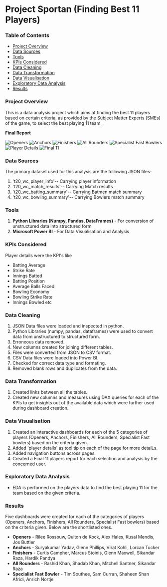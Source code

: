 # Project Sportan (Finding Best 11 Players)

### Table of Contents
- [Project Overview](#project-overview)
- [Data Sources](#data-sources)
- [Tools](#tools)
- [KPIs Considered](#kpis-considered)
- [Data Cleaning](#data-cleaning)
- [Data Transformation](data-transformation)
- [Data Visualisation](#data-visualisation)
- [Exploratory Data Analysis](#exploratory-data-analysis)
- [Results](#results)

### Project Overview
This is a data analysis project which aims at finding the best 11 players based on certain criteria, as provided by the Subject Matter Experts (SMEs) of the game, to select the best playing 11 team.

**Final Report**

![Openers](https://github.com/erabhi95/Project-Sportan-of-Finding-Best-11-Players-Using-Python-and-Power-BI/assets/159037337/1a827b50-cbb4-4d76-babb-b890d7187ead)
![Anchors](https://github.com/erabhi95/Project-Sportan-of-Finding-Best-11-Players-Using-Python-and-Power-BI/assets/159037337/9b7621c6-5afa-4929-acd9-cbf2aae8968c)
![Finishers](https://github.com/erabhi95/Project-Sportan-of-Finding-Best-11-Players-Using-Python-and-Power-BI/assets/159037337/e47bb85e-e607-4c5d-a0c2-16855cd3a0ca)
![All Rounders](https://github.com/erabhi95/Project-Sportan-of-Finding-Best-11-Players-Using-Python-and-Power-BI/assets/159037337/40b0197a-5889-4417-99d8-fdb6fd1d575e)
![Specialist Fast Bowlers](https://github.com/erabhi95/Project-Sportan-of-Finding-Best-11-Players-Using-Python-and-Power-BI/assets/159037337/104d8e54-6adb-49d8-ba86-17ea9001e1d6)
![Player Details](https://github.com/erabhi95/Project-Sportan-of-Finding-Best-11-Players-Using-Python-and-Power-BI/assets/159037337/9bcd1135-c5dc-430e-9d0a-e9e2a148565b)
![Final 11](https://github.com/erabhi95/Project-Sportan-of-Finding-Best-11-Players-Using-Python-and-Power-BI/assets/159037337/2e146917-76f5-4db0-a436-3d80b66c6cc1)

### Data Sources
The primary dataset used for this analysis are the following JSON files-
1. 't20_wc_player_info'-- Carrying player information
2. 't20_wc_match_results'-- Carrying Match results
3. 't20_wc_batting_summary'-- Carrying Batmen match summary
4. 't20_wc_bowling_summary'-- Carrying Bowlers match summary

### Tools
1. **Python Libraries (Numpy, Pandas, DataFrames)** - For conversion of unstructured data into structured form
2. **Microsoft Power BI** - For Data Visualisation and Analysis

### KPIs Considered
Player details were the KPI's like 
- Batting Average
- Strike Rate
- Innings Batted
- Batting Position
- Average Balls Faced
- Bowling Economy
- Bowling Strike Rate
- Innings Bowled etc

### Data Cleaning
1. JSON Data files were loaded and inspected in python.
2. Python Libraries (numpy, pandas, dataframes) were used to convert data from unstructured to structured form.
3. Erroneous data removed.
4. New columns created for joining different tables.
5. Files were converted from JSON to CSV format.
7. CSV Data files were loaded into Power BI.
8. Checked for correct data type and formating.
9. Removed blank rows and duplicates from the data. 

### Data Transformation
1. Created links between all the tables.
2. Created new columns and measures using DAX queries for each of the KPIs to get insights out of the available data which were further used during dashboard creation. 
   
### Data Visualisation
1. Created an interactive dashboards for each of the 5 categories of players (Openers, Anchors, Finishers, All Rounders, Specialist Fast bowlers) based on the criteria given.
2. Added 'player details' as tool tip on each of the page for more detaiLs.
3. Added navigation buttons across pages.
4. Created a Final 11 players report for each selection and analysis by the concerned user.

### Exploratory Data Analysis
- EDA is performed on the players data to find the best playing 11 for the team based on the given criteria. 

### Results
Five dashboards were created for each of the categories of players (Openers, Anchors, Finishers, All Rounders, Specialist Fast bowlers) based on the criteria given. Below are the shortlisted ones. 
- **Openers** - Rilee Rossouw, Quiton de Kock, Alex Hales, Kusal Mendis, Jos Buttler
- **Anchors** - Suryakumar Yadav, Glenn Phillips, Virat Kohli, Lorcan Tucker
- **Finishers** - Curtis Campher, Marcus Stoinis, Glenn Maxwell, Sikandar Raza, Hardik Pandya
- **All Rounders** - Rashid Khan, Shadab Khan, Mitchell Santner, Sikandar Raza
- **Specialist Fast Bowler** - Tim Southee, Sam Curran, Shaheen Shan Afridi, Anrich Nortje
